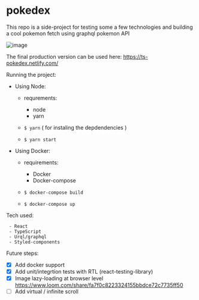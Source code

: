 # pokedex

This repo is a side-project for testing some a few technologies and building a cool pokemon fetch using graphql pokemon API

![image](https://user-images.githubusercontent.com/13686332/62811434-fe60c300-bad7-11e9-839b-1ca509de8bf7.png)

The final production version can be used here:
https://ts-pokedex.netlify.com/

Running the project:

- Using Node:

  - requrements:

    - node
    - yarn

  - `$ yarn` ( for instaling the depdendencies )
  - `$ yarn start`

- Using Docker:

  - requirements:

    - Docker
    - Docker-compose

  - `$ docker-compose build`
  - `$ docker-compose up`

Tech used:

```
 - React
 - TypeScript
 - Urql/graphql
 - Styled-components
```

Future steps:

- [x] Add docker support
- [x] Add unit/integrtion tests with RTL (react-testing-library)
- [x] Image lazy-loading at browser level https://www.loom.com/share/fa7f0c8223324155bbdce72c7735ff50
- [ ] Add virtual / infinite scroll
